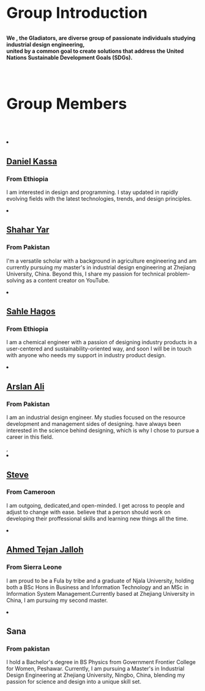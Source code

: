 
<head>
    <meta charset="UTF-8">
    <meta http-equiv="X-UA-Compatible" content="IE=edge">
    <meta name="viewport" content="width=device-width, initial-scale=1.0">
    <link rel="stylesheet" href="style.css">
    <title>GLADIATORS</title>
    <link rel="stylesheet" href="teamstyle.css"/>
</head>

<body>
<div class="container">
<h2 style = "text-align: left; font-size:40px;">Group Introduction</h2>
        <strong><p> We , the Gladiators, are diverse group of passionate individuals studying industrial design engineering,<br> united by a common goal to create solutions that address the United Nations Sustainable Development Goals (SDGs).</</P></strong>
       
    </div>          
</body>

<div class="demo">
        <div class="container">
            <div class="row text-center">
                <h2 class="white" style="text-align:left; font-size:40px;">Group Members </h2>
                <br>
                <br>
            </div>
<div class="demo">
 <div class="container">         
            <div class="row">
                <div class=" col-sm-4">
                    <div class="Members">
                        <div class="pic">
                            <img src="image/member1.jpg" alt=""/>
                        </div>
                        <div class="member-prof">
                        <li><a href="https://danialkassa.github.io/"><h2>Daniel Kassa</h2></a></li>
                            <span><h3>From Ethiopia</h3></span>
                            <p class="description">
                                  I am interested in design and programming. I stay updated in rapidly evolving fields with the latest technologies, trends, and design principles.</p>
                        </div>
                    </div>
                </div>

<div class="col-sm-4">
                    <div class="Members">
                        <div class="pic">
                        <img src="image/member2.jpg" alt=""/>
                        </div>
                        <div class="member-prof">
                        <li><a href="https://shahri128.github.io/EngShahari.github.io/"><h2>Shahar Yar</h2></a></li>
                             <span><h3>From Pakistan</h3></span>
                            <p class="description">
                               I'm a versatile scholar with a background in agriculture engineering and am currently pursuing my master's in industrial design engineering at Zhejiang University, China. Beyond this, I share my passion for technical problem-solving as a content creator on YouTube.
                            </p>
                        </div>
                    </div>
                </div>
            </div>
        </div>
    </div>
 <div class="demo">
 <div class="container">         
            <div class="row">
                <div class=" col-sm-4">
                    <div class="Members">
                        <div class="pic">
                            <img src="image/member3.jpg" alt=""/>
                        </div>
                        <div class="member-prof">
                        <li><a href="https://sahle1415.github.io/Sah/"><h2>Sahle Hagos</h2></a></li>
                            <span><h3>From Ethiopia</h3></span>
                            <p class="description">
                                  I am a chemical engineer with a passion of designing industry products in a user-centered and sustainability-oriented way, 
                                  and soon I will be in touch with anyone who needs my support in industry product design.</p>
                        </div>
                    </div>
                </div>

<div class="col-sm-4">
                    <div class="Members">
                        <div class="pic">
                        <img src="image/member4.jpg" alt=""/>
                        </div>
                        <div class="member-prof">
                        <li><a href="https://arsl0011.github.io/alif.github.io/"><h2>Arslan Ali</h2></a></li>
                             <span><h3>From Pakistan</h3></span>
                            <p class="description">
                               I am an industrial design engineer. My studies focused on the resource development and management sides of designing.  have always been interested in the science behind designing, which is why I chose to pursue a career in this field.
                            </p>
                        </div>
                    </div>
                </div>
            </div>
        </div>
    </div>
 <div class="demo">
  <div class="container">
      <div class="row">
                <div class="col-sm-4">
                    <div class="Members">
                        <div class="pic">
                        <img src="image/member5.jpg" alt=""/>
                        </div>
                        <div class="member-prof">,
                            <li><a href="https://steve12437.github.io/"><h2>Steve</h2></a></li>
                            <span><h3>From Cameroon</h3></span>
                            <p class="description">
                               I am outgoing, dedicated,and open-minded. I get across to people and adjust to change with ease.
                               believe that a person should work on developing their proffessional skills and learning new things all the time.
                            </p>
                        </div>
                    </div>
                </div>

<div class="col-sm-4">
                    <div class="Members">
                        <div class="pic">
                            <img src="image/member6.png" alt=""/></div>
                        <div class="member-prof">
                         <li><a href="https://atj12345.github.io"><h2>Ahmed Tejan Jalloh</h2></a></li>
                              <span><h3>From Sierra Leone</h3></span>
                            <p class="description">
                               I am proud to be a Fula by tribe and a graduate of Njala University, holding both a BSc Hons in Business and Information Technology and an MSc in Information System Management.Currently based at Zhejiang University in China, I am pursuing my second master.
                            </p>
                        </div>
                    </div>
                </div>
            </div>
        </div>
    </div>
    <div class="col-sm-4">
                    <div class="Members">
                        <div class="pic">
                            <img src="image/member7.jpg" alt=""/></div>
                        <div class="member-prof">
                         <li><h2>Sana</h2></a></li>
                              <span><h3>From pakistan</h3></span>
                            <p class="description">
                               I hold a Bachelor's degree in BS Physics from Government Frontier College for Women, Peshawar. Currently, I am pursuing a Master's in Industrial Design Engineering at Zhejiang University, Ningbo, China, blending my passion for science and design into a unique skill set.
                            </p>
                        </div>
                    </div>
                </div>
            </div>
        </div>
    </div>
